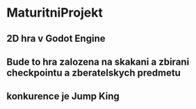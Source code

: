 # MaturitniProjekt
## 2D hra v Godot Engine
## Bude to hra zalozena na skakani a zbirani checkpointu a zberatelskych predmetu
## konkurence je Jump King
